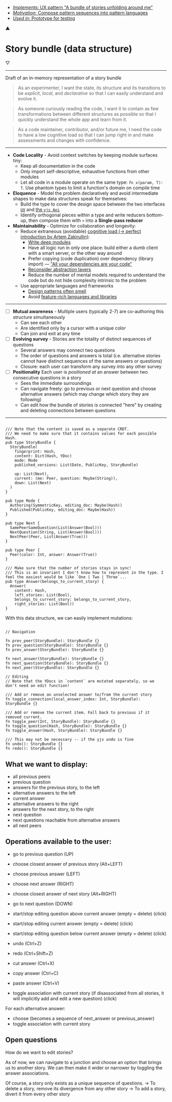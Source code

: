 - [_Implements:_ UX pattern "A bundle of stories unfolding around me"](./StoryBundle.md)
- [_Motivation:_ Compose pattern sequences into pattern languages](./ComposingPatterns.md)
- [_Used in:_ Prototype for testing](./Snurvey.md)

▲

# Story bundle (data structure)

▽

---

Draft of an in-memory representation of a story bundle

> As an experimenter, I want the state, its structure and its transitions to be _explicit_, _local_, and _declarative_ so that I can easily understand and evolve it.

> As someone curiously reading the code, I want it to contain as few transformations between different structures as possible so that I quickly understand the whole app and learn from it.

> As a code maintainer, contributor, and/or future me, I need the code to have a low cognitive load so that I can jump right in and make assessments and changes with confidence.

---

- **Code Locality** - Avoid context switches by keeping module surfaces tiny:
  - Keep all documentation in the code
  - Only import self-descriptive, exhaustive functions from other modules
  - Let all code in a module operate on the same type: `fn x(param, T): T`.
    Use phantom types to limit a function's domain on compile time
- **Eloquence** - Model the problem declaratively and avoid intermediate shapes to make data structures speak for themselves:
  - Build the type to cover the design space between the two interfaces
    [`UX`](StoryBundle) and [the `yjs Api`](https://hexdocs.pm/ygleam/)
  - Identify orthogonal pieces within a type and write reducers bottom-up,
    then compose them with `>` into a **Single-pass reducer**
- **Maintainability** - Optimize for collaboration and longevity:
  - Reduce extraneous (avoidable) [cognitive load (-> perfect introduction by Artem Zakirullin)](https://minds.md/zakirullin/cognitive#long):
    - [Write deep modules](https://minds.md/zakirullin/cognitive#shallow-modules)
    - Have all logic run in only one place: build either a dumb client with a smart server, or the other way around
    - Prefer copying (code duplication) over dependency (library import) — ["All your dependencies are your code"](https://minds.md/zakirullin/cognitive#dry)
    - [Reconsider abstraction layers](https://minds.md/zakirullin/cognitive#layers)
    - Reduce the number of mental models required to understand the code but do not hide complexity intrinsic to the problem
  - Use appropriate languages and frameworks
    - [Design patterns often smell](https://wiki.c2.com/?LanguageSmell)
    - Avoid [feature-rich languages and libraries](https://minds.md/zakirullin/cognitive#lang)

---

- [ ] **Mutual awareness** -
  Multiple users (typically 2-7) are co-authoring this structure simultaneously
  - Can see each other
  - Are identified only by a cursor with a unique color
  - Can join and exit at any time
- [ ] **Evolving survey** -
  Stories are the totality of distinct sequences of questions
  - Several answers may connect two questions
  - The order of questions and answers is total (i.e. alternative stories cannot have distinct sequences of the same answers or questions)
  - Closure: each user can transform any survey into any other survey 
- [ ] **Positionality**
  Each user is _positioned at_ an answer between two consecutive questions in a story
  - Sees the immediate surroundings
  - Can navigate freely: go to previous or next question and choose alternative answers (which may change which story they are following)
  - Can edit how the bundle of stories is connected "here" by creating and deleting connections between questions

---

```gleam

/// Note that the content is saved as a separate CRDT.
/// We need to make sure that it contains values for each possible Hash.
pub type StoryBundle {
  StoryBundle(
    fingerprint: Hash,
    content: Dict(Hash, YDoc)
    mode: Mode
    published_versions: List(Date, PublicKey, StoryBundle)
    
    up: List(Next),
    current: (me: Peer, question: Maybe(String)),
    down: List(Next)
  )
}

pub type Mode {
  Authoring(SymmetricKey, editing_doc: Maybe(Hash))
  Published(PublicKey, editing_doc: Maybe(Hash))
}

pub type Next {
  SamePeerSameQuestion(List(Answer(Bool)))
  NextQuestion(String, List(Answer(Bool)))
  NextPeer(Peer, List(Answer(True)))
}

pub type Peer { 
  Peer(color: Int, answer: Answer(True)) 
}

/// Make sure that the number of stories stays in sync!
/// This is an invariant I don't know how to represent in the type. I feel the easiest would be like `One | Two | Three`...
pub type Answer(belongs_to_current_story) {
  Answer(
    content: Hash,
    left_stories: List(Bool),
    belongs_to_current_story: belongs_to_current_story,
    right_stories: List(Bool))
}
```

With this data structure, we can easily implement mutations:

```gleam

// Navigation

fn prev_peer(StoryBundle): StoryBundle {}
fn prev_question(StoryBundle): StoryBundle {}
fn prev_answer(StoryBundle): StoryBundle {}

fn next_answer(StoryBundle): StoryBundle {}
fn next_question(StoryBundle): StoryBundle {}
fn next_peer(StoryBundle): StoryBundle {}

// Editing
// Note that the YDocs in `content` are mutated separately, so we don't need an edit function!

/// Add or remove an unselected answer to/from the current story
fn toggle_connection(local_answer_index: Int, StoryBundle): StoryBundle {}

/// Add or remove the current item. Fall back to previous if it removed current.
fn toggle_peer(Int, StoryBundle): StoryBundle {}
fn toggle_question(Hash, StoryBundle): StoryBundle {}
fn toggle_answer(Hash, StoryBundle): StoryBundle {}

/// This may not be necessary -- if the yjs undo is fine
fn undo(): StoryBundle {}
fn redo(): StoryBundle {}
```

## What we want to display:

- all previous peers
- previous question
- answers for the previous story, to the left
- alternative answers to the left
- current answer
- alternative answers to the right
- answers for the next story, to the right
- next question
- next questions reachable from alternative answers
- all next peers

## Operations available to the user:

- go to previous question (UP)
- choose closest answer of previous story (Alt+LEFT)
- choose previous answer (LEFT)
- choose next answer (RIGHT)
- choose closest answer of next story (Alt+RIGHT)
- go to next question (DOWN)

- start/stop editing question above current answer (empty = delete) (click)
- start/stop editing current answer (empty = delete) (click)
- start/stop editing question below current answer (empty = delete) (click)

- undo (Ctrl+Z)
- redo (Ctrl+Shift+Z)
- cut answer (Ctrl+X)
- copy answer (Ctrl+C)
- paste answer (Ctrl+V)

- toggle association with current story (if disassociated from all stories, it will implicitly add and edit a new question) (click)

For each alternative answer:
- choose (becomes a sequence of next_answer or previous_answer)
- toggle association with current story 

## Open questions

How do we want to edit stories?

As of now, we can navigate to a junction and choose an option that brings us to another story. We can then make it wider or narrower by toggling the answer associations.

Of course, a story only exists as a unique sequence of questions.
-> To delete a story, remove its divergence from any other story
-> To add a story, divert it from every other story
